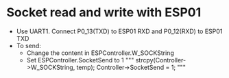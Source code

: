 # Socket read and write with ESP01
* Use UART1. Connect P0_13(TXD) to ESP01 RXD and P0_12(RXD) to ESP01 TXD
* To send: 
	* Change the content in ESPController.W_SOCKString
	* Set ESPController.SocketSend to 1
"""
strcpy(Controller->W_SOCKString, temp);
Controller->SocketSend = 1;
"""